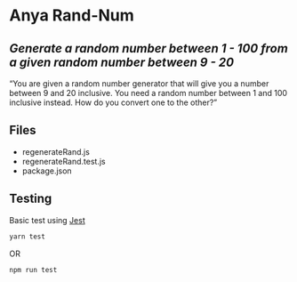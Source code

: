 # Anya Rand-Num
## _Generate a random number between 1 - 100 from a given random number between 9 - 20_


“You are given a random number generator that will give you a number between 9 and 20 inclusive. You need a random number between 1 and 100 inclusive instead. How do you convert one to the other?”

## Files

- regenerateRand.js
- regenerateRand.test.js
- package.json

## Testing

Basic test using [Jest](https://jestjs.io)

```sh
yarn test
```
OR 
```sh
npm run test
```
